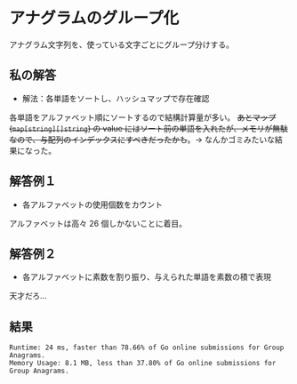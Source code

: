 # アナグラムのグループ化

アナグラム文字列を、使っている文字ごとにグループ分けする。

## 私の解答

- 解法：各単語をソートし、ハッシュマップで存在確認

各単語をアルファベット順にソートするので結構計算量が多い。
~~あとマップ(`map[string][]string`) の value にはソート前の単語を入れたが、メモリが無駄なので、与配列のインデックスにすべきだったかも~~。-> なんかゴミみたいな結果になった。

## 解答例１

- 各アルファベットの使用個数をカウント

アルファベットは高々 26 個しかないことに着目。

## 解答例２

- 各アルファベットに素数を割り振り、与えられた単語を素数の積で表現

天才だろ…

## 結果

    Runtime: 24 ms, faster than 78.66% of Go online submissions for Group Anagrams.
    Memory Usage: 8.1 MB, less than 37.80% of Go online submissions for Group Anagrams.
